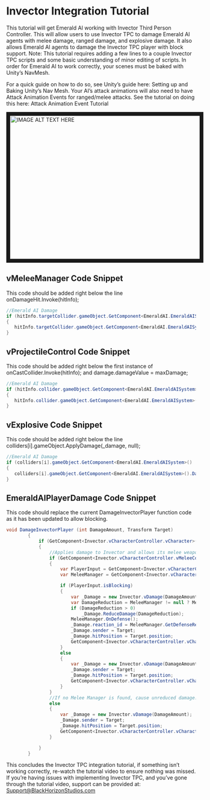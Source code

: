 # Invector Integration Tutorial
This tutorial will get Emerald AI working with Invector Third Person Controller. This will allow users to use Invector TPC to damage Emerald AI agents with melee damage, ranged damage, and explosive damage. It also allows Emerald AI agents to damage the Invector TPC player with block support. Note: This tutorial requires adding a few lines to a couple Invector TPC scripts and some basic understanding of minor editing of scripts. In order for Emerald AI to work correctly, your scenes must be baked with Unity’s NavMesh. 

For a quick guide on how to do so, see Unity’s guide here: Setting up and Baking Unity’s Nav Mesh. Your AI’s attack animations will also need to have Attack Animation Events for ranged/melee attacks. See the tutorial on doing this here: Attack Animation Event Tutorial

<a href="http://www.youtube.com/watch?feature=player_embedded&v=he-oUJVES0k
" target="_blank"><img src="http://img.youtube.com/vi/he-oUJVES0k/0.jpg" 
alt="IMAGE ALT TEXT HERE" width="540" height="380" border="10" /></a>

## vMeleeManager Code Snippet
This code should be added right below the line onDamageHit.Invoke(hitInfo); 
```c#
//Emerald AI Damage
if (hitInfo.targetCollider.gameObject.GetComponent<EmeraldAI.EmeraldAISystem>())
{                 
   hitInfo.targetCollider.gameObject.GetComponent<EmeraldAI.EmeraldAISystem>().Damage(hitInfo.attackObject.damage.damageValue, EmeraldAI.EmeraldAISystem.TargetType.Player, transform, 400);
}
```

## vProjectileControl Code Snippet
This code should be added right below the first instance of onCastCollider.Invoke(hitInfo); and damage.damageValue = maxDamage;
```c#
//Emerald AI Damage
if (hitInfo.collider.gameObject.GetComponent<EmeraldAI.EmeraldAISystem>() != null)
{                       
   hitInfo.collider.gameObject.GetComponent<EmeraldAI.EmeraldAISystem>().Damage(damage.damageValue, EmeraldAI.EmeraldAISystem.TargetType.Player);
}
```

## vExplosive Code Snippet
This code should be added right below the line colliders[i].gameObject.ApplyDamage(_damage, null);
```c#
//Emerald AI Damage
if (colliders[i].gameObject.GetComponent<EmeraldAI.EmeraldAISystem>() != null)
{                      
   colliders[i].gameObject.GetComponent<EmeraldAI.EmeraldAISystem>().Damage(damage.damageValue, EmeraldAI.EmeraldAISystem.TargetType.Player);
}
```

## EmeraldAIPlayerDamage Code Snippet
This code should replace the current DamageInvectorPlayer function code as it has been updated to allow blocking.
```c#
void DamageInvectorPlayer (int DamageAmount, Transform Target)
        {
            if (GetComponent<Invector.vCharacterController.vCharacter>())
            {
                //Applies damage to Invector and allows its melee weapons to block incoming Emerald AI damage.
                if (GetComponent<Invector.vCharacterController.vMeleeCombatInput>().meleeManager != null)
                {
                    var PlayerInput = GetComponent<Invector.vCharacterController.vMeleeCombatInput>();
                    var MeleeManager = GetComponent<Invector.vCharacterController.vMeleeCombatInput>().meleeManager;

                    if (PlayerInput.isBlocking)
                    {
                        var _Damage = new Invector.vDamage(DamageAmount);
                        var DamageReduction = MeleeManager != null ? MeleeManager.GetDefenseRate() : 0;
                        if (DamageReduction > 0)
                            _Damage.ReduceDamage(DamageReduction);
                        MeleeManager.OnDefense();
                        _Damage.reaction_id = MeleeManager.GetDefenseRecoilID();
                        _Damage.sender = Target;
                        _Damage.hitPosition = Target.position;
                        GetComponent<Invector.vCharacterController.vCharacter>().TakeDamage(_Damage);
                    }
                    else
                    {
                        var _Damage = new Invector.vDamage(DamageAmount);
                        _Damage.sender = Target;
                        _Damage.hitPosition = Target.position;
                        GetComponent<Invector.vCharacterController.vCharacter>().TakeDamage(_Damage);
                    }
                }
                //If no Melee Manager is found, cause unreduced damage.
                else
                {
                    var _Damage = new Invector.vDamage(DamageAmount);
                    _Damage.sender = Target;
                    _Damage.hitPosition = Target.position;
                    GetComponent<Invector.vCharacterController.vCharacter>().TakeDamage(_Damage);
                }

            }
        }
```

This concludes the Invector TPC integration tutorial, if something isn’t working correctly, re-watch the tutorial video to ensure nothing was missed. If you’re having issues with implementing Invector TPC, and you’ve gone through the tutorial video, support can be provided at: Support@BlackHorizonStudios.com

